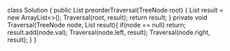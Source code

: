 class Solution {
    public List<Integer> preorderTraversal(TreeNode root) {
        List<Integer> result = new ArrayList<>();
        Traversal(root, result);
        return result;
    }
    private void Traversal(TreeNode node, List<Integer> result){
        if(node == null) return;
        result.add(node.val);
        Traversal(node.left, result);
        Traversal(node.right, result);
    }
}
